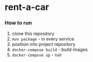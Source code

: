 # rent-a-car

<h3>How to run</h3>

1. clone this repository
2. `mvn package` - in every service
3. position into project repository
3. `docker-compose build` - build images
4. `docker-compose up` - run
